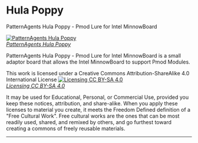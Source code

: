 Hula Poppy
=============

PatternAgents Hula Poppy - Pmod Lure for Intel MinnowBoard

[![PatternAgents Hula Poppy](http://www.patternagents.com/img/projects/Hula_Poppy/Hula_Poppy_model.png)  
*PatternAgents Hula Poppy*](http://www.patternagents.com/projects/Hula_Poppy.html)

PatternAgents Hula Poppy - Pmod Lure for Intel MinnowBoard is a small adaptor board that allows
the Intel MinnowBoard to support Pmod Modules.


This work is licensed under a Creative Commons Attribution-ShareAlike 4.0 International License
[![Licensing CC BY-SA 4.0](http://i.creativecommons.org/l/by-sa/4.0/88x31.png)  
*Licensing CC BY-SA 4.0*](http://creativecommons.org/licenses/by-sa/4.0/)

It may be used for Educational, Personal, or Commercial Use, provided you keep these notices,
attribution, and share-alike. When you apply these licenses to material you create, 
it meets the Freedom Defined definition of a "Free Cultural Work". 
Free cultural works are the ones that can be most readily used, shared, 
and remixed by others, and go furthest toward creating a commons of freely reusable materials.

-------------------------------------------------------------------------------------------
